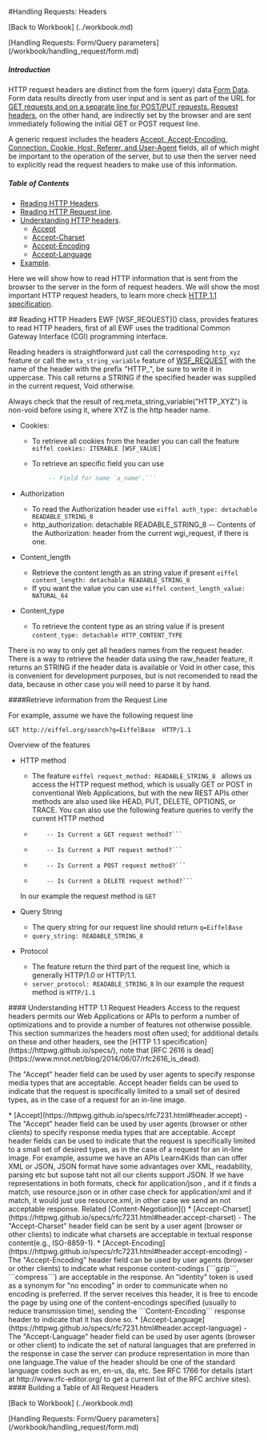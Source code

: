 
#Handling Requests: Headers

[Back to Workbook] (../workbook.md) 		

[Handling Requests: Form/Query parameters] (/workbook/handling_request/form.md)


##### Introduction
HTTP request headers are distinct from the form (query) data [Form Data](./form.md).
Form data results directly from user input and is sent as part of the URL for [GET requests and on a separate line for POST/PUT requests.](https://httpwg.github.io/specs/rfc7230.html#http.message).[Request headers](https://httpwg.github.io/specs/rfc7231.html#request.header.fields), on the other hand, are indirectly set by the browser and are sent immediately following the initial GET or POST request line. 

A generic request includes the headers [Accept, Accept-Encoding, Connection, Cookie, Host, Referer, and User-Agent](https://httpwg.github.io/specs/rfc7231.html#request.header)   fields, all of which might be important to the operation of the server, but to use then the server need to explicitly read the request headers to make use of this information.

##### Table of Contents  
- [Reading HTTP Headers](#read_header).
- [Reading HTTP Request line](#read_line).
- [Understanding HTTP headers](#understand).
	- [Accept](#accept)
	- [Accept-Charset](#accept_charset)
	- [Accept-Encoding](#accept_encoding)
	- [Accept-Language](#accept_language)
- [Example](#example).


Here we will show how to read HTTP information that is sent from the browser to the server in the form of request headers.
We will show the most important HTTP request headers, to learn more check [HTTP 1.1 specification](https://httpwg.github.io/specs/).

<a name="read_header"/>
## Reading HTTP Headers
EWF [WSF_REQUEST]() class, provides features to read HTTP headers, first of all EWF uses the traditional Common Gateway Interface (CGI) programming interface.

Reading headers is straightforward just call the correspoding ```http_xyz``` feature or call the ```meta_string_variable``` feature of [WSF_REQUEST]() with the name of the header with the prefix "HTTP_", be sure to write it in uppercase. This call returns a STRING if the specified header was supplied in the current request, Void otherwise. 

Always check that the result of req.meta_string_variable("HTTP_XYZ") is non-void before using it, where XYZ is the http header name.


* Cookies:
	- To retrieve all cookies from the header you can call the feature 
	```eiffel cookies: ITERABLE [WSF_VALUE]```

	- To retrieve an specific field you can use
	```eiffel cookie (a_name: READABLE_STRING_GENERAL): detachable WSF_VALUE
			-- Field for name `a_name'.```

* Authorization
	- To read the Authorization header use ```eiffel auth_type: detachable READABLE_STRING_8 ```
	- http_authorization: detachable READABLE_STRING_8
			-- Contents of the Authorization: header from the current wgi_request, if there is one.

* Content_length
	- Retrieve the content length as an string value if present
	  ```eiffel content_length: detachable READABLE_STRING_8```
	- If you want the value you can use ```eiffel content_length_value: NATURAL_64``` 

* Content_type
	- To retrieve the content type as an string value if is present
		```content_type: detachable HTTP_CONTENT_TYPE```


There is no way to only get all headers names from the request header.
There is a way to retrieve the header data using the raw_header feature, it returns an STRING if the header data is available or Void in other case, this is convenient
for development purposes, but is not recomended to read the data, because in other case you will need to parse it by hand.

<a name="read_line"/>
####Retrieve information from the Request Line

For example, assume we have the following request line

	GET http://eiffel.org/search?q=EiffelBase  HTTP/1.1

Overview of the features

* HTTP method 
	- The feature ```eiffel request_method: READABLE_STRING_8 ``` allows us access the HTTP request  method, which is usually GET or POST in conventional Web Applications,
		but with the new REST APIs other methods are also used like HEAD, PUT, DELETE, OPTIONS, or TRACE. 
	You can also use the following feature queries to verify the current HTTP method
	- 	```is_get_request_method: BOOLEAN
			-- Is Current a GET request method?```
	- 	```is_put_request_method: BOOLEAN
			-- Is Current a PUT request method?```
	-	```is_post_request_method: BOOLEAN
			-- Is Current a POST request method?```
	-	```is_delete_request_method: BOOLEAN
			-- Is Current a DELETE request method?```

	In our example the request method is ```GET```		
	
 * Query String
 	- The query string for our request line should return ```q=EiffelBase```
 	- ```query_string: READABLE_STRING_8```

 * Protocol 
 	- The feature return the third part of the request line,
		which is generally HTTP/1.0 or HTTP/1.1.
	- ```server_protocol: READABLE_STRING_8```
    In our example the request method is ```HTTP/1.1```		


<a name="understand"/>
#### Understanding HTTP 1.1 Request Headers
Access to the request headers permits our Web Applications or APIs to perform a number of optimizations and to provide a number of features not otherwise possible. This section summarizes the headers most often used; for additional details on these and other headers, see the [HTTP 1.1 specification](https://httpwg.github.io/specs/), note that [RFC 2616 is dead](https://www.mnot.net/blog/2014/06/07/rfc2616_is_dead).

The "Accept" header field can be used by user agents to specify response media types that are acceptable. Accept header fields can be used to indicate that the request is specifically limited to a small set of desired types, as in the case of a request for an in-line image.

<a name="accept"/>
 * [Accept](https://httpwg.github.io/specs/rfc7231.html#header.accept)
 	- The "Accept" header field can be used by user agents (browser or other clients) to specify response media types that are acceptable. Accept header fields can be used to indicate that the request is specifically limited to a small set of desired types, as in the case of a request for an in-line image.
 	For example, assume we have an APIs Learn4Kids than can offer XML or JSON, JSON format have some advantages over XML, readability, parsing etc but supose taht not all our clients support JSON. If we have representations in both formats, check for application/json , and if it finds a match, use resource.json or in other case check for application/xml and if match, it would just use resource.xml, in other case we send an not acceptable response. Related [Content-Negotiation]()

<a name="accept_charset"/>
 * [Accept-Charset](https://httpwg.github.io/specs/rfc7231.html#header.accept-charset)
	- The "Accept-Charset" header field can be sent by a user agent (browser or other clients) to indicate what charsets are acceptable in textual response content(e.g., ISO-8859-1).

<a name="accept_encoding"/>
 * [Accept-Encoding](https://httpwg.github.io/specs/rfc7231.html#header.accept-encoding)
	- The "Accept-Encoding" header field can be used by user agents (browser or other clients) to indicate what response content-codings (```gzip```, ```compress```) are acceptable in the response. An "identity" token is used as a synonym for "no encoding" in order to communicate when no encoding is preferred. If the server receives this header, it is free to encode the page by using one of the content-encodings specified (usually to reduce transmission time), sending the ```Content-Encoding``` response header to indicate that it has done so.

<a name="accept_language"/>
 * [Accept-Language](https://httpwg.github.io/specs/rfc7231.html#header.accept-language)
 	- The "Accept-Language" header field can be used by user agents (browser or other client) to indicate the set of natural languages that are preferred in the response in case  the server can produce representation in more than one language.The value of the header should be one of the standard language codes such as en, en-us, da, etc. See RFC 1766 for details (start at http://www.rfc-editor.org/ to get a current list of the RFC archive sites).


<a name="example"/>
#### Building a Table of All Request Headers




[Back to Workbook] (../workbook.md) 		

[Handling Requests: Form/Query parameters] (/workbook/handling_request/form.md)



